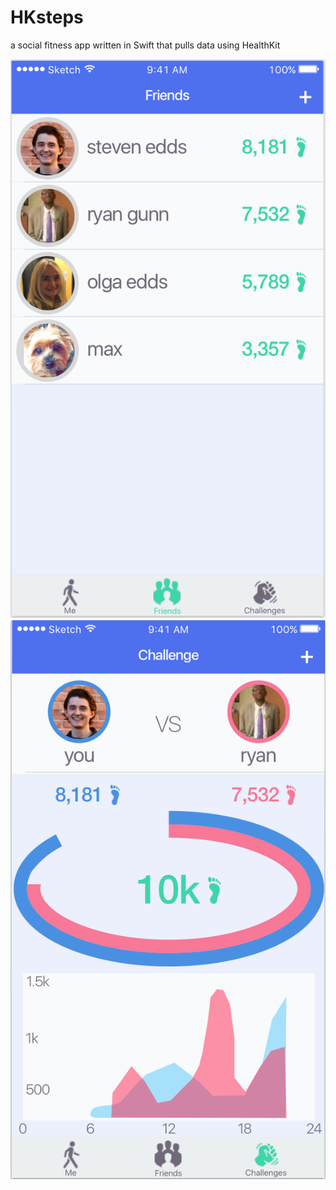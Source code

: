 # HKsteps

a social fitness app written in Swift that pulls data using HealthKit

![Demo](https://github.com/stevenedds/HKsteps/blob/master/artboards/friends.png)
![Demo](https://github.com/stevenedds/HKsteps/blob/master/artboards/challenge.png)
